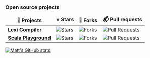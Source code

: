 <h3>Open source projects</h3>
<table>
  <thead align="center">
    <tr border: none;>
      <td><b>🎁 Projects</b></td>
      <td><b>⭐ Stars</b></td>
      <td><b>🍴 Forks</b></td>
      <td><b>📬 Pull requests</b></td>
    </tr>
  </thead>
  <tbody>
    <tr>
      <td><a href="https://github.com/lexi-compiler/lexi"><b>Lexi Compiler</b></a></td>
      <td><img alt="Stars" src="https://img.shields.io/github/stars/lexi-compiler/lexi?style=flat-square&labelColor=343b41"/></td>
      <td><img alt="Forks" src="https://img.shields.io/github/forks/lexi-compiler/lexi?style=flat-square&labelColor=343b41"/></td>
      <td><img alt="Pull Requests" src="https://img.shields.io/github/issues-pr/lexi-compiler/lexi?style=flat-square&labelColor=343b41"/></td>
    </tr>
    <tr>
      <td><a href="https://github.com/scala-playground"><b>Scala Playground</b></a></td>
      <td><img alt="Stars" src="https://img.shields.io/github/stars/mattmoore/scala-playground?style=flat-square&labelColor=343b41"/></td>
      <td><img alt="Forks" src="https://img.shields.io/github/forks/mattmoore/scala-playground?style=flat-square&labelColor=343b41"/></td>
      <td><img alt="Pull Requests" src="https://img.shields.io/github/issues-pr/mattmoore/scala-playground?style=flat-square&labelColor=343b41"/></td>
    </tr>
  </tbody>
</table>

[![Matt's GitHub stats](https://github-readme-stats.vercel.app/api?username=mattmoore&include_all_commits=true&count_private=true&bg_color=30,e96443,904e95&title_color=fff&text_color=fff&hide=stars,contribs)](https://github.com/mattmoore)

